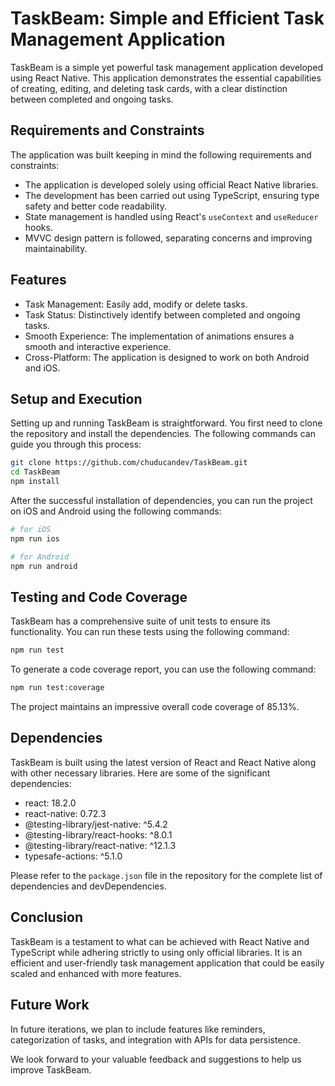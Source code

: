 # TaskBeam: Simple and Efficient Task Management Application

TaskBeam is a simple yet powerful task management application developed using React Native. This application
demonstrates the essential capabilities of creating, editing, and deleting task cards, with a clear distinction between
completed and ongoing tasks.

## Requirements and Constraints

The application was built keeping in mind the following requirements and constraints:

- The application is developed solely using official React Native libraries.
- The development has been carried out using TypeScript, ensuring type safety and better code readability.
- State management is handled using React's `useContext` and `useReducer` hooks.
- MVVC design pattern is followed, separating concerns and improving maintainability.

## Features

- Task Management: Easily add, modify or delete tasks.
- Task Status: Distinctively identify between completed and ongoing tasks.
- Smooth Experience: The implementation of animations ensures a smooth and interactive experience.
- Cross-Platform: The application is designed to work on both Android and iOS.

## Setup and Execution

Setting up and running TaskBeam is straightforward. You first need to clone the repository and install the dependencies.
The following commands can guide you through this process:

```bash
git clone https://github.com/chuducandev/TaskBeam.git
cd TaskBeam
npm install
```

After the successful installation of dependencies, you can run the project on iOS and Android using the following
commands:

```bash
# for iOS
npm run ios

# for Android
npm run android
```

## Testing and Code Coverage

TaskBeam has a comprehensive suite of unit tests to ensure its functionality. You can run these tests using the
following command:

```bash
npm run test
```

To generate a code coverage report, you can use the following command:

```bash
npm run test:coverage
```

The project maintains an impressive overall code coverage of 85.13%.

## Dependencies

TaskBeam is built using the latest version of React and React Native along with other necessary libraries. Here are some
of the significant dependencies:

- react: 18.2.0
- react-native: 0.72.3
- @testing-library/jest-native: ^5.4.2
- @testing-library/react-hooks: ^8.0.1
- @testing-library/react-native: ^12.1.3
- typesafe-actions: ^5.1.0

Please refer to the `package.json` file in the repository for the complete list of dependencies and devDependencies.

## Conclusion

TaskBeam is a testament to what can be achieved with React Native and TypeScript while adhering strictly to using only
official libraries. It is an efficient and user-friendly task management application that could be easily scaled and
enhanced with more features.

## Future Work

In future iterations, we plan to include features like reminders, categorization of tasks, and integration with APIs for
data persistence.

We look forward to your valuable feedback and suggestions to help us improve TaskBeam.
